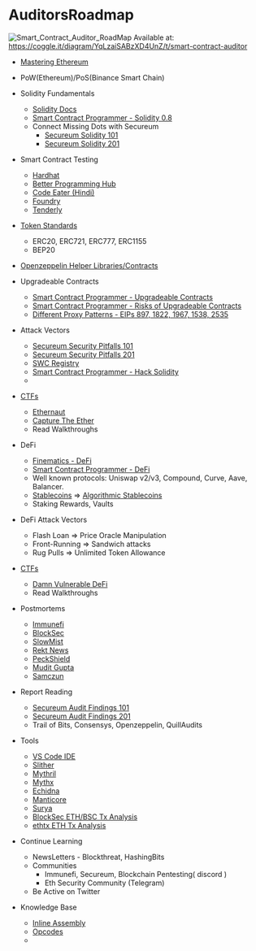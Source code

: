 # AuditorsRoadmap

![Smart_Contract_Auditor_RoadMap](https://user-images.githubusercontent.com/54918791/173342792-27f6ab9c-5c18-47ae-9c7d-555a8f047296.png)
Available at: https://coggle.it/diagram/YqLzaiSABzXD4UnZ/t/smart-contract-auditor

* [Mastering Ethereum](https://github.com/ethereumbook/ethereumbook)
* PoW(Ethereum)/PoS(Binance Smart Chain)
* Solidity Fundamentals
  * [Solidity Docs](https://docs.soliditylang.org/en/v0.8.13/index.html)
  * [Smart Contract Programmer - Solidity 0.8](https://www.youtube.com/playlist?list=PLO5VPQH6OWdVQwpQfw9rZ67O6Pjfo6q-p)
  * Connect Missing Dots with Secureum
    * [Secureum Solidity 101](https://secureum.substack.com/p/solidity-101?s=r)
    * [Secureum Solidity 201](https://secureum.substack.com/p/solidity-201?s=r)

* Smart Contract Testing
  * [Hardhat](https://hardhat.org/guides/waffle-testing.html)
  * [Better Programming Hub](https://betterprogramming.pub/the-complete-hands-on-hardhat-tutorial-9e23728fc8a4)
  * [Code Eater (Hindi)](https://www.youtube.com/watch?v=vuqhHOx6188&list=PLgPmWS2dQHW9mucRpDVe16j9Qn74ZXqcD&index=5)
  * [Foundry](https://github.com/foundry-rs/foundry)
  * [Tenderly](https://tenderly.co/)

* [Token Standards](https://ethereum.org/en/developers/docs/standards/tokens/)
  * ERC20, ERC721, ERC777, ERC1155
  * BEP20

* [Openzeppelin Helper Libraries/Contracts](https://github.com/OpenZeppelin/openzeppelin-contracts)

* Upgradeable Contracts
  * [Smart Contract Programmer - Upgradeable Contracts](https://www.youtube.com/watch?v=JgSj7IiE4jA&t=157s)
  * [Smart Contract Programmer - Risks of Upgradeable Contracts](https://www.youtube.com/watch?v=XmxfB5JOt1Q&t=3s)
  * [Different Proxy Patterns - EIPs 897, 1822, 1967, 1538, 2535](https://ethereum-blockchain-developer.com/110-upgrade-smart-contracts/00-project/)

* Attack Vectors
  * [Secureum Security Pitfalls 101](https://secureum.substack.com/p/security-pitfalls-and-best-practices-101?s=r)
  * [Secureum Security Pitfalls 201](https://secureum.substack.com/p/security-pitfalls-and-best-practices-201?s=r)
  * [SWC Registry](https://swcregistry.io/)
  * [Smart Contract Programmer - Hack Solidity](https://www.youtube.com/watch?v=4Mm3BCyHtDY&list=PLO5VPQH6OWdWsCgXJT9UuzgbC8SPvTRi5)
  * 

* [CTFs](https://github.com/blockthreat/blocksec-ctfs)
  * [Ethernaut](https://ethernaut.openzeppelin.com/)
  * [Capture The Ether](https://capturetheether.com/)
  * Read Walkthroughs

* DeFi
  * [Finematics - DeFi](https://www.youtube.com/watch?v=pWGLtjG-F5c&list=PLjrTIwaNiTwn39tg3sR_bPBWGHoznv47D)
  * [Smart Contract Programmer - DeFi](https://www.youtube.com/watch?v=qB2Ulx201wY&list=PLO5VPQH6OWdX-Rh7RonjZhOd9pb9zOnHW)
  * Well known protocols: Uniswap v2/v3, Compound, Curve, Aave, Balancer.
  * [Stablecoins](https://blog.chain.link/what-are-stablecoins/) => [Algorithmic Stablecoins](https://cointelegraph.com/altcoins-for-beginners/a-beginner-s-guide-on-algorithmic-stablecoins)
  * Staking Rewards, Vaults

* DeFi Attack Vectors
  * Flash Loan => Price Oracle Manipulation
  * Front-Running => Sandwich attacks
  * Rug Pulls => Unlimited Token Allowance

* [CTFs](https://github.com/blockthreat/blocksec-ctfs)  
  * [Damn Vulnerable DeFi](https://www.damnvulnerabledefi.xyz/)
  * Read Walkthroughs

* Postmortems
  * [Immunefi](https://medium.com/@immunefi)
  * [BlockSec](https://blocksecteam.medium.com/)
  * [SlowMist](https://slowmist.medium.com/)
  * [Rekt News](https://rekt.news/)
  * [PeckShield](https://twitter.com/peckshield)
  * [Mudit Gupta](https://twitter.com/mudit__gupta)
  * [Samczun](https://twitter.com/samczsun)

* Report Reading
  * [Secureum Audit Findings 101](https://secureum.substack.com/p/audit-findings-101?s=r)
  * [Secureum Audit Findings 201](https://secureum.substack.com/p/audit-findings-201?s=r)
  * Trail of Bits, Consensys, Openzeppelin, QuillAudits

* Tools
  * [VS Code IDE](https://code.visualstudio.com/)
  * [Slither](https://github.com/crytic/slither)
  * [Mythril](https://github.com/ConsenSys/mythril)
  * [Mythx](https://mythx.io/)
  * [Echidna](https://github.com/crytic/echidna)
  * [Manticore](https://github.com/trailofbits/manticore)
  * [Surya](https://github.com/ConsenSys/surya)
  * [BlockSec ETH/BSC Tx Analysis](https://versatile.blocksecteam.com/tx) 
  * [ethtx ETH Tx Analysis](https://ethtx.info/)
  
* Continue Learning
  * NewsLetters - Blockthreat, HashingBits
  * Communities
    * Immunefi, Secureum, Blockchain Pentesting( discord )  
    * Eth Security Community (Telegram)
  * Be Active on Twitter


* Knowledge Base
  * [Inline Assembly](https://docs.soliditylang.org/en/v0.8.13/assembly.html)
  * [Opcodes](https://www.ethervm.io/)
  * 

